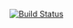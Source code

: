 [![Build Status](https://travis-ci.org/shric/healthcheck.svg?branch=master)](https://travis-ci.org/shric/healthcheck)



